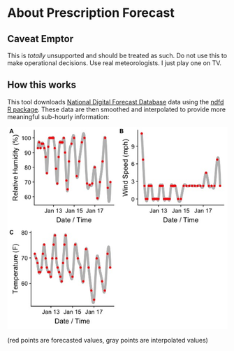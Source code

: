 # About Prescription Forecast

## Caveat Emptor
This is *totally* unsupported and should be treated as such. Do not use this to make operational decisions. Use real meteorologists. I just play one on TV.

## How this works
This tool downloads [National Digital Forecast Database](https://www.weather.gov/mdl/ndfd_info) data using the [ndfd R package](https://github.com/BigelowLab/ndfd). These data are then smoothed and interpolated to provide more meaningful sub-hourly information:

![Example interpolation of points](interpolationPlot.jpeg)

(red points are forecasted values, gray points are interpolated values)


